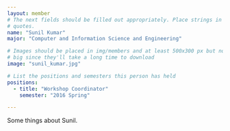 ```yaml
---
layout: member
# The next fields should be filled out appropriately. Place strings in double 
# quotes.
name: "Sunil Kumar"
major: "Computer and Information Science and Engineering"

# Images should be placed in img/members and at least 500x300 px but not too
# big since they'll take a long time to download
image: "sunil_kumar.jpg"

# List the positions and semesters this person has held
positions:
  - title: "Workshop Coordinator"
    semester: "2016 Spring"

---
```

Some things about Sunil.